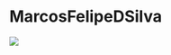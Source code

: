 # MarcosFelipeDSilva

<img src="https://drive.google.com/file/d/1VLMzYXH-F_78srPN5vu-BX9GlgfXdLv9/view?usp=sharing">
